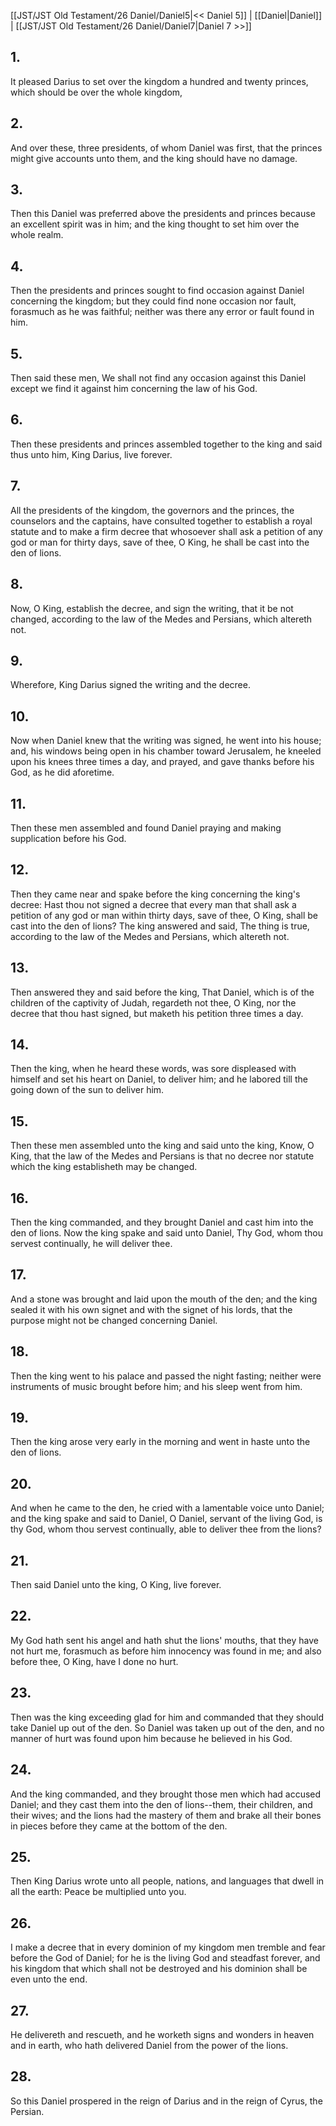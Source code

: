 [[JST/JST Old Testament/26 Daniel/Daniel5|<< Daniel 5]] | [[Daniel|Daniel]] | [[JST/JST Old Testament/26 Daniel/Daniel7|Daniel 7 >>]]
## 1.
It pleased Darius to set over the kingdom a hundred and twenty princes, which should be over the whole kingdom,
## 2.
And over these, three presidents, of whom Daniel was first, that the princes might give accounts unto them, and the king should have no damage.
## 3.
Then this Daniel was preferred above the presidents and princes because an excellent spirit was in him; and the king thought to set him over the whole realm.
## 4.
Then the presidents and princes sought to find occasion against Daniel concerning the kingdom; but they could find none occasion nor fault, forasmuch as he was faithful; neither was there any error or fault found in him.
## 5.
Then said these men, We shall not find any occasion against this Daniel except we find it against him concerning the law of his God.
## 6.
Then these presidents and princes assembled together to the king and said thus unto him, King Darius, live forever.
## 7.
All the presidents of the kingdom, the governors and the princes, the counselors and the captains, have consulted together to establish a royal statute and to make a firm decree that whosoever shall ask a petition of any god or man for thirty days, save of thee, O King, he shall be cast into the den of lions.
## 8.
Now, O King, establish the decree, and sign the writing, that it be not changed, according to the law of the Medes and Persians, which altereth not.
## 9.
Wherefore, King Darius signed the writing and the decree.
## 10.
Now when Daniel knew that the writing was signed, he went into his house; and, his windows being open in his chamber toward Jerusalem, he kneeled upon his knees three times a day, and prayed, and gave thanks before his God, as he did aforetime.
## 11.
Then these men assembled and found Daniel praying and making supplication before his God.
## 12.
Then they came near and spake before the king concerning the king\'s decree: Hast thou not signed a decree that every man that shall ask a petition of any god or man within thirty days, save of thee, O King, shall be cast into the den of lions? The king answered and said, The thing is true, according to the law of the Medes and Persians, which altereth not.
## 13.
Then answered they and said before the king, That Daniel, which is of the children of the captivity of Judah, regardeth not thee, O King, nor the decree that thou hast signed, but maketh his petition three times a day.
## 14.
Then the king, when he heard these words, was sore displeased with himself and set his heart on Daniel, to deliver him; and he labored till the going down of the sun to deliver him.
## 15.
Then these men assembled unto the king and said unto the king, Know, O King, that the law of the Medes and Persians is that no decree nor statute which the king establisheth may be changed.
## 16.
Then the king commanded, and they brought Daniel and cast him into the den of lions. Now the king spake and said unto Daniel, Thy God, whom thou servest continually, he will deliver thee.
## 17.
And a stone was brought and laid upon the mouth of the den; and the king sealed it with his own signet and with the signet of his lords, that the purpose might not be changed concerning Daniel.
## 18.
Then the king went to his palace and passed the night fasting; neither were instruments of music brought before him; and his sleep went from him.
## 19.
Then the king arose very early in the morning and went in haste unto the den of lions.
## 20.
And when he came to the den, he cried with a lamentable voice unto Daniel; and the king spake and said to Daniel, O Daniel, servant of the living God, is thy God, whom thou servest continually, able to deliver thee from the lions?
## 21.
Then said Daniel unto the king, O King, live forever.
## 22.
My God hath sent his angel and hath shut the lions\' mouths, that they have not hurt me, forasmuch as before him innocency was found in me; and also before thee, O King, have I done no hurt.
## 23.
Then was the king exceeding glad for him and commanded that they should take Daniel up out of the den. So Daniel was taken up out of the den, and no manner of hurt was found upon him because he believed in his God.
## 24.
And the king commanded, and they brought those men which had accused Daniel; and they cast them into the den of lions\--them, their children, and their wives; and the lions had the mastery of them and brake all their bones in pieces before they came at the bottom of the den.
## 25.
Then King Darius wrote unto all people, nations, and languages that dwell in all the earth: Peace be multiplied unto you.
## 26.
I make a decree that in every dominion of my kingdom men tremble and fear before the God of Daniel; for he is the living God and steadfast forever, and his kingdom that which shall not be destroyed and his dominion shall be even unto the end.
## 27.
He delivereth and rescueth, and he worketh signs and wonders in heaven and in earth, who hath delivered Daniel from the power of the lions.
## 28.
So this Daniel prospered in the reign of Darius and in the reign of Cyrus, the Persian.

